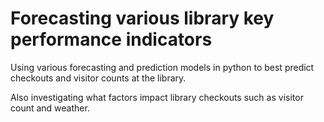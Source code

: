 # Forecasting various library key performance indicators
 
Using various forecasting and prediction models in python to best predict checkouts and visitor counts at the library.

Also investigating what factors impact library checkouts such as visitor count and weather.
